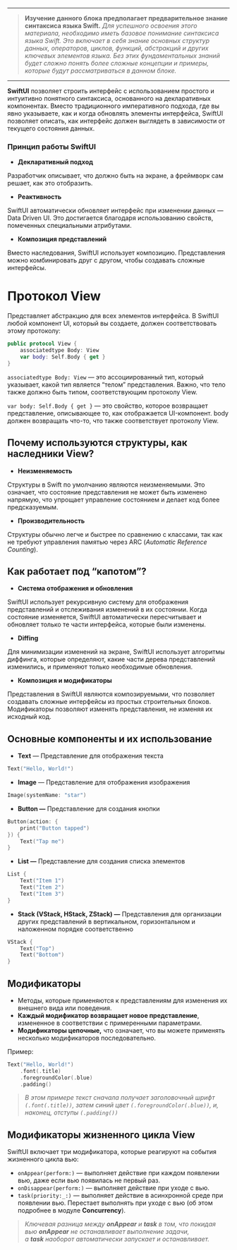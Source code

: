 
---

> **Изучение данного блока предполагает предварительное знание синтаксиса языка Swift.**
*Для успешного освоения этого материала, необходимо иметь базовое понимание синтаксиса языка Swift. Это включает в себя знание основных структур данных, операторов, циклов, функций, абстракций и других ключевых элементов языка. Без этих фундаментальных знаний будет сложно понять более сложные концепции и примеры, которые будут рассматриваться в данном блоке.*
> 

---
**SwiftUI** позволяет строить интерфейс с использованием простого и интуитивно понятного синтаксиса, основанного на декларативных компонентах. Вместо традиционного императивного подхода, где вы явно указываете, как и когда обновлять элементы интерфейса, SwiftUI позволяет описать, как интерфейс должен выглядеть в зависимости от текущего состояния данных.
### Принцип работы SwiftUI
- **Декларативный подход**

Разработчик описывает, что должно быть на экране, а фреймворк сам решает, как это отобразить.

- **Реактивность**

SwiftUI автоматически обновляет интерфейс при изменении данных — Data Driven UI. Это достигается благодаря использованию свойств, помеченных специальными атрибутами.

- **Композиция представлений**

Вместо наследования, SwiftUI использует композицию. Представления можно комбинировать друг с другом, чтобы создавать сложные интерфейсы.
# Протокол View
Представляет абстракцию для всех элементов интерфейса. В SwiftUI любой компонент UI, который вы создаете, должен соответствовать этому протоколу:
```swift
public protocol View {
    associatedtype Body: View
    var body: Self.Body { get }
}
```
`associatedtype Body: View` — это ассоциированный тип, который указывает, какой тип является “телом” представления. Важно, что тело также должно быть типом, соответствующим протоколу View.

`var body: Self.Body { get }`  — это свойство, которое возвращает представление, описывающее то, как отображается UI-компонент. body должен возвращать что-то, что также соответствует протоколу View.
## Почему используются структуры, как наследники View?
- **Неизменяемость**

Структуры в Swift по умолчанию являются неизменяемыми. Это означает, что состояние представления не может быть изменено напрямую, что упрощает управление состоянием и делает код более предсказуемым.

- **Производительность**

Структуры обычно легче и быстрее по сравнению с классами, так как не требуют управления памятью через ARC (*Automatic Reference Counting*).
## Как работает под “капотом”?
- **Система отображения и обновления**

SwiftUI использует рекурсивную систему для отображения представлений и отслеживания изменений в их состоянии. Когда состояние изменяется, SwiftUI автоматически пересчитывает и обновляет только те части интерфейса, которые были изменены.

- **Diffing**

Для минимизации изменений на экране, SwiftUI использует алгоритмы диффинга, которые определяют, какие части дерева представлений изменились, и применяют только необходимые обновления.

- **Композиция и модификаторы**

Представления в SwiftUI являются композируемыми, что позволяет создавать сложные интерфейсы из простых строительных блоков. Модификаторы позволяют изменять представления, не изменяя их исходный код.
## Основные компоненты и их использование
- **Text** — Представление для отображения текста
```swift
Text("Hello, World!")
```
- **Image** — Представление для отображения изображения
```swift
Image(systemName: "star")
```
- **Button —** Представление для создания кнопки
```swift
Button(action: {
    print("Button tapped")
}) {
    Text("Tap me")
}
```
- **List —** Представление для создания списка элементов
```swift
List {
    Text("Item 1")
    Text("Item 2")
    Text("Item 3")
}
```
- **Stack (VStack, HStack, ZStack) —** Представления для организации других представлений в вертикальном, горизонтальном и наложенном порядке соответственно
```swift
VStack {
    Text("Top")
    Text("Bottom")
}
```
## Модификаторы
- Методы, которые применяются к представлениям для изменения их внешнего вида или поведения.
- **Каждый модификатор возвращает новое представление**, измененное в соответствии с примеренными параметрами.
- **Модификаторы цепочные,** что означает, что вы можете применять несколько модификаторов последовательно.

Пример:
```swift
Text("Hello, World!")
    .font(.title)
    .foregroundColor(.blue)
    .padding()
```
> *В этом примере текст сначала получает заголовочный шрифт `(.font(.title))`, затем синий цвет `(.foregroundColor(.blue))`, и, наконец, отступы `(.padding())`*
> 
## Модификаторы жизненного цикла View
SwiftUI включает три модификатора, которые реагируют на события жизненного цикла вью:

- `onAppear(perform:)` — выполняет действие при каждом появлении вью, даже если вью появилась не первый раз.
- `onDisappear(perform:)` — выполняет действие при уходе с вью.
- `task(priority:_:)` — выполняет действие в асинхронной среде при появлении вью. Перестает выполнять при уходе с вью (об этом подробнее в модуле **Concurrency**).

> *Ключевая разница между **onAppear** и **task** в том, что покидая вью **onAppear** не останавливает выполнение задачи, а **task** наоборот автоматически запускает и останавливает.*
>